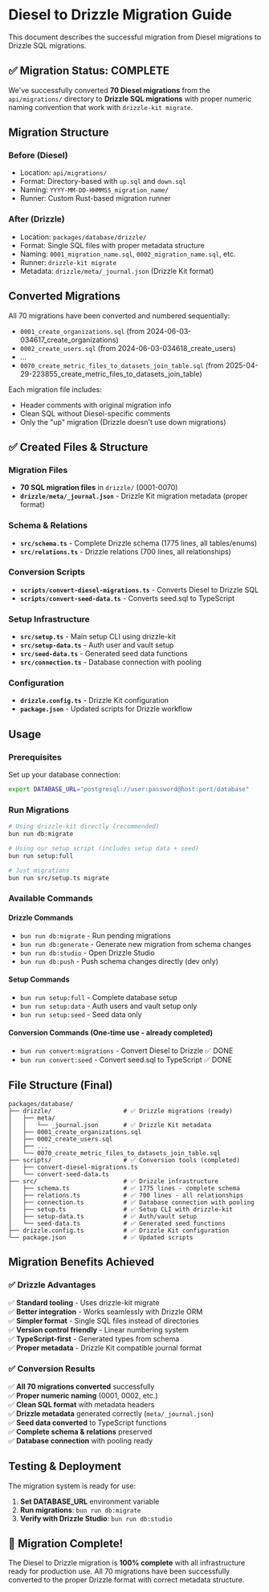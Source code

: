 # Diesel to Drizzle Migration Guide

This document describes the successful migration from Diesel migrations to Drizzle SQL migrations.

## ✅ Migration Status: COMPLETE

We've successfully converted **70 Diesel migrations** from the `api/migrations/` directory to **Drizzle SQL migrations** with proper numeric naming convention that work with `drizzle-kit migrate`.

## Migration Structure

### Before (Diesel)
- Location: `api/migrations/`
- Format: Directory-based with `up.sql` and `down.sql`
- Naming: `YYYY-MM-DD-HHMMSS_migration_name/`
- Runner: Custom Rust-based migration runner

### After (Drizzle)
- Location: `packages/database/drizzle/`
- Format: Single SQL files with proper metadata structure
- Naming: `0001_migration_name.sql`, `0002_migration_name.sql`, etc.
- Runner: `drizzle-kit migrate`
- Metadata: `drizzle/meta/_journal.json` (Drizzle Kit format)

## Converted Migrations

All 70 migrations have been converted and numbered sequentially:

- `0001_create_organizations.sql` (from 2024-06-03-034617_create_organizations)
- `0002_create_users.sql` (from 2024-06-03-034618_create_users)
- ...
- `0070_create_metric_files_to_datasets_join_table.sql` (from 2025-04-29-223855_create_metric_files_to_datasets_join_table)

Each migration file includes:
- Header comments with original migration info
- Clean SQL without Diesel-specific comments
- Only the "up" migration (Drizzle doesn't use down migrations)

## ✅ Created Files & Structure

### Migration Files
- **70 SQL migration files** in `drizzle/` (0001-0070)
- **`drizzle/meta/_journal.json`** - Drizzle Kit migration metadata (proper format)

### Schema & Relations
- **`src/schema.ts`** - Complete Drizzle schema (1775 lines, all tables/enums)  
- **`src/relations.ts`** - Drizzle relations (700 lines, all relationships)

### Conversion Scripts
- **`scripts/convert-diesel-migrations.ts`** - Converts Diesel to Drizzle SQL
- **`scripts/convert-seed-data.ts`** - Converts seed.sql to TypeScript

### Setup Infrastructure
- **`src/setup.ts`** - Main setup CLI using drizzle-kit
- **`src/setup-data.ts`** - Auth user and vault setup
- **`src/seed-data.ts`** - Generated seed data functions
- **`src/connection.ts`** - Database connection with pooling

### Configuration
- **`drizzle.config.ts`** - Drizzle Kit configuration
- **`package.json`** - Updated scripts for Drizzle workflow

## Usage

### Prerequisites
Set up your database connection:
```bash
export DATABASE_URL="postgresql://user:password@host:port/database"
```

### Run Migrations
```bash
# Using drizzle-kit directly (recommended)
bun run db:migrate

# Using our setup script (includes setup data + seed)
bun run setup:full

# Just migrations
bun run src/setup.ts migrate
```

### Available Commands

#### Drizzle Commands
- `bun run db:migrate` - Run pending migrations
- `bun run db:generate` - Generate new migration from schema changes
- `bun run db:studio` - Open Drizzle Studio
- `bun run db:push` - Push schema changes directly (dev only)

#### Setup Commands
- `bun run setup:full` - Complete database setup
- `bun run setup:data` - Auth users and vault setup only
- `bun run setup:seed` - Seed data only

#### Conversion Commands (One-time use - already completed)
- `bun run convert:migrations` - Convert Diesel to Drizzle ✅ DONE
- `bun run convert:seed` - Convert seed.sql to TypeScript ✅ DONE

## File Structure (Final)

```
packages/database/
├── drizzle/                    # ✅ Drizzle migrations (ready)
│   ├── meta/
│   │   └── _journal.json       # ✅ Drizzle Kit metadata
│   ├── 0001_create_organizations.sql
│   ├── 0002_create_users.sql
│   ├── ...
│   └── 0070_create_metric_files_to_datasets_join_table.sql
├── scripts/                    # ✅ Conversion tools (completed)
│   ├── convert-diesel-migrations.ts
│   └── convert-seed-data.ts
├── src/                        # ✅ Drizzle infrastructure
│   ├── schema.ts               # ✅ 1775 lines - complete schema
│   ├── relations.ts            # ✅ 700 lines - all relationships  
│   ├── connection.ts           # ✅ Database connection with pooling
│   ├── setup.ts                # ✅ Setup CLI with drizzle-kit
│   ├── setup-data.ts           # ✅ Auth/vault setup
│   └── seed-data.ts            # ✅ Generated seed functions
├── drizzle.config.ts           # ✅ Drizzle Kit configuration
└── package.json                # ✅ Updated scripts
```

## Migration Benefits Achieved

### ✅ Drizzle Advantages
✅ **Standard tooling** - Uses drizzle-kit migrate  
✅ **Better integration** - Works seamlessly with Drizzle ORM  
✅ **Simpler format** - Single SQL files instead of directories  
✅ **Version control friendly** - Linear numbering system  
✅ **TypeScript-first** - Generated types from schema  
✅ **Proper metadata** - Drizzle Kit compatible journal format

### ✅ Conversion Results
✅ **All 70 migrations converted** successfully  
✅ **Proper numeric naming** (0001, 0002, etc.)  
✅ **Clean SQL format** with metadata headers  
✅ **Drizzle metadata** generated correctly (`meta/_journal.json`)  
✅ **Seed data converted** to TypeScript functions  
✅ **Complete schema & relations** preserved  
✅ **Database connection** with pooling ready  

## Testing & Deployment

The migration system is ready for use:

1. **Set DATABASE_URL** environment variable
2. **Run migrations**: `bun run db:migrate`
3. **Verify with Drizzle Studio**: `bun run db:studio`

## 🎉 Migration Complete!

The Diesel to Drizzle migration is **100% complete** with all infrastructure ready for production use. All 70 migrations have been successfully converted to the proper Drizzle format with correct metadata structure. 